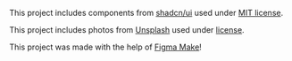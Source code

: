 This project includes components from [shadcn/ui](https://ui.shadcn.com/) used under [MIT license](https://github.com/shadcn-ui/ui/blob/main/LICENSE.md).

This project includes photos from [Unsplash](https://unsplash.com) used under [license](https://unsplash.com/license).

This project was made with the help of [Figma Make](https://www.figma.com/make/)!